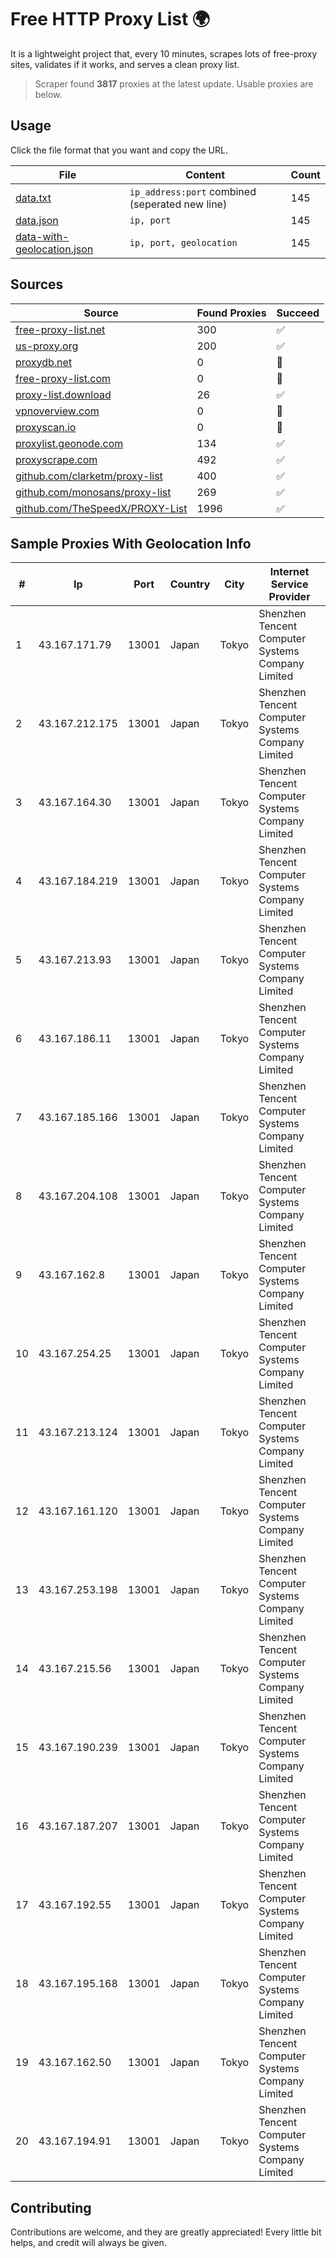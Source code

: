 
# Free HTTP Proxy List 🌍

It is a lightweight project that, every 10 minutes, scrapes lots of free-proxy sites, validates if it works, and serves a clean proxy list.


> Scraper found **3817** proxies at the latest update. Usable proxies are below.

## Usage

Click the file format that you want and copy the URL.


|File|Content|Count|
|----|-------|-----|
|[data.txt](https://raw.githubusercontent.com/themiralay/Proxy-List-World/master/data.txt)|`ip_address:port` combined (seperated new line)|145|
|[data.json](https://raw.githubusercontent.com/themiralay/Proxy-List-World/master/data.json)|`ip, port`|145|
|[data-with-geolocation.json](https://raw.githubusercontent.com/themiralay/Proxy-List-World/master/data-with-geolocation.json)|`ip, port, geolocation`|145|

## Sources

|Source|Found Proxies|Succeed|
|------|-------------|-------|
|[free-proxy-list.net](https://free-proxy-list.net)|300|✅|
|[us-proxy.org](https://www.us-proxy.org)|200|✅|
|[proxydb.net](http://proxydb.net)|0|🚫|
|[free-proxy-list.com](https://free-proxy-list.com/?page=&port=&type%5B%5D=http&type%5B%5D=https&up_time=0&search=Search)|0|🚫|
|[proxy-list.download](https://www.proxy-list.download/HTTP)|26|✅|
|[vpnoverview.com](https://vpnoverview.com/privacy/anonymous-browsing/free-proxy-servers)|0|🚫|
|[proxyscan.io](https://www.proxyscan.io)|0|🚫|
|[proxylist.geonode.com](https://proxylist.geonode.com/api/proxy-list?limit=300&page=1&sort_by=lastChecked&sort_type=desc&protocols=http,https)|134|✅|
|[proxyscrape.com](https://api.proxyscrape.com/v2/?request=displayproxies&protocol=http&timeout=10000&country=all&ssl=all&anonymity=all)|492|✅|
|[github.com/clarketm/proxy-list](https://raw.githubusercontent.com/clarketm/proxy-list/master/proxy-list-raw.txt)|400|✅|
|[github.com/monosans/proxy-list](https://raw.githubusercontent.com/monosans/proxy-list/main/proxies/http.txt)|269|✅|
|[github.com/TheSpeedX/PROXY-List](https://raw.githubusercontent.com/TheSpeedX/PROXY-List/master/http.txt)|1996|✅|


## Sample Proxies With Geolocation Info

|#|Ip|Port|Country|City|Internet Service Provider|
|-|--|----|-------|----|-------------------------|
|1|43.167.171.79|13001|Japan|Tokyo|Shenzhen Tencent Computer Systems Company Limited|
|2|43.167.212.175|13001|Japan|Tokyo|Shenzhen Tencent Computer Systems Company Limited|
|3|43.167.164.30|13001|Japan|Tokyo|Shenzhen Tencent Computer Systems Company Limited|
|4|43.167.184.219|13001|Japan|Tokyo|Shenzhen Tencent Computer Systems Company Limited|
|5|43.167.213.93|13001|Japan|Tokyo|Shenzhen Tencent Computer Systems Company Limited|
|6|43.167.186.11|13001|Japan|Tokyo|Shenzhen Tencent Computer Systems Company Limited|
|7|43.167.185.166|13001|Japan|Tokyo|Shenzhen Tencent Computer Systems Company Limited|
|8|43.167.204.108|13001|Japan|Tokyo|Shenzhen Tencent Computer Systems Company Limited|
|9|43.167.162.8|13001|Japan|Tokyo|Shenzhen Tencent Computer Systems Company Limited|
|10|43.167.254.25|13001|Japan|Tokyo|Shenzhen Tencent Computer Systems Company Limited|
|11|43.167.213.124|13001|Japan|Tokyo|Shenzhen Tencent Computer Systems Company Limited|
|12|43.167.161.120|13001|Japan|Tokyo|Shenzhen Tencent Computer Systems Company Limited|
|13|43.167.253.198|13001|Japan|Tokyo|Shenzhen Tencent Computer Systems Company Limited|
|14|43.167.215.56|13001|Japan|Tokyo|Shenzhen Tencent Computer Systems Company Limited|
|15|43.167.190.239|13001|Japan|Tokyo|Shenzhen Tencent Computer Systems Company Limited|
|16|43.167.187.207|13001|Japan|Tokyo|Shenzhen Tencent Computer Systems Company Limited|
|17|43.167.192.55|13001|Japan|Tokyo|Shenzhen Tencent Computer Systems Company Limited|
|18|43.167.195.168|13001|Japan|Tokyo|Shenzhen Tencent Computer Systems Company Limited|
|19|43.167.162.50|13001|Japan|Tokyo|Shenzhen Tencent Computer Systems Company Limited|
|20|43.167.194.91|13001|Japan|Tokyo|Shenzhen Tencent Computer Systems Company Limited|



## Contributing

Contributions are welcome, and they are greatly appreciated! Every
little bit helps, and credit will always be given.

